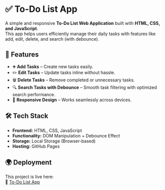 # ✅ To-Do List App

A simple and responsive **To-Do List Web Application** built with **HTML, CSS, and JavaScript**.  
This app helps users efficiently manage their daily tasks with features like add, edit, delete, and search (with debounce).  

## 🌟 Features

- ➕ **Add Tasks** – Create new tasks easily.  
- ✏️ **Edit Tasks** – Update tasks inline without hassle.  
- 🗑️ **Delete Tasks** – Remove completed or unnecessary tasks.  
- 🔍 **Search Tasks with Debounce** – Smooth task filtering with optimized search performance.  
- 📱 **Responsive Design** – Works seamlessly across devices.  

## 🛠️ Tech Stack

- **Frontend:** HTML, CSS, JavaScript  
- **Functionality:** DOM Manipulation + Debounce Effect  
- **Storage:** Local Storage (Browser-based)  
- **Hosting:** GitHub Pages

## 🌍 Deployment

This project is live here:  
🔗 [To-Do List App](https://swagatika.me/To_Do_List/)


